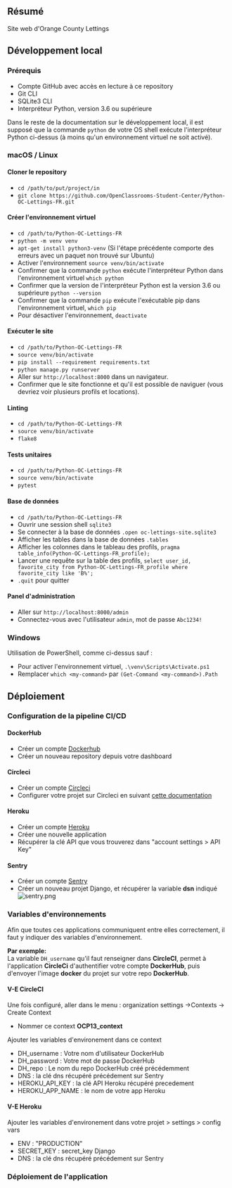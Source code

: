 ## Résumé

Site web d'Orange County Lettings

## Développement local

### Prérequis

- Compte GitHub avec accès en lecture à ce repository
- Git CLI
- SQLite3 CLI
- Interpréteur Python, version 3.6 ou supérieure

Dans le reste de la documentation sur le développement local, il est supposé que la commande `python` de votre OS shell exécute l'interpréteur Python ci-dessus (à moins qu'un environnement virtuel ne soit activé).

### macOS / Linux

#### Cloner le repository

- `cd /path/to/put/project/in`
- `git clone https://github.com/OpenClassrooms-Student-Center/Python-OC-Lettings-FR.git`

#### Créer l'environnement virtuel

- `cd /path/to/Python-OC-Lettings-FR`
- `python -m venv venv`
- `apt-get install python3-venv` (Si l'étape précédente comporte des erreurs avec un paquet non trouvé sur Ubuntu)
- Activer l'environnement `source venv/bin/activate`
- Confirmer que la commande `python` exécute l'interpréteur Python dans l'environnement virtuel
`which python`
- Confirmer que la version de l'interpréteur Python est la version 3.6 ou supérieure `python --version`
- Confirmer que la commande `pip` exécute l'exécutable pip dans l'environnement virtuel, `which pip`
- Pour désactiver l'environnement, `deactivate`

#### Exécuter le site

- `cd /path/to/Python-OC-Lettings-FR`
- `source venv/bin/activate`
- `pip install --requirement requirements.txt`
- `python manage.py runserver`
- Aller sur `http://localhost:8000` dans un navigateur.
- Confirmer que le site fonctionne et qu'il est possible de naviguer (vous devriez voir plusieurs profils et locations).

#### Linting

- `cd /path/to/Python-OC-Lettings-FR`
- `source venv/bin/activate`
- `flake8`

#### Tests unitaires

- `cd /path/to/Python-OC-Lettings-FR`
- `source venv/bin/activate`
- `pytest`

#### Base de données

- `cd /path/to/Python-OC-Lettings-FR`
- Ouvrir une session shell `sqlite3`
- Se connecter à la base de données `.open oc-lettings-site.sqlite3`
- Afficher les tables dans la base de données `.tables`
- Afficher les colonnes dans le tableau des profils, `pragma table_info(Python-OC-Lettings-FR_profile);`
- Lancer une requête sur la table des profils, `select user_id, favorite_city from
  Python-OC-Lettings-FR_profile where favorite_city like 'B%';`
- `.quit` pour quitter

#### Panel d'administration

- Aller sur `http://localhost:8000/admin`
- Connectez-vous avec l'utilisateur `admin`, mot de passe `Abc1234!`

### Windows

Utilisation de PowerShell, comme ci-dessus sauf :

- Pour activer l'environnement virtuel, `.\venv\Scripts\Activate.ps1` 
- Remplacer `which <my-command>` par `(Get-Command <my-command>).Path`


## Déploiement

### Configuration de la pipeline CI/CD

#### DockerHub

- Créer un compte <a href="https://hub.docker.com/" target="_blank">Dockerhub</a>
- Créer un nouveau repository depuis votre dashboard


#### Circleci

- Créer un compte <a href="https://circleci.com/" target="_blank">Circleci</a>
- Configurer votre projet sur Circleci en suivant <a href="https://circleci.com/docs/getting-started/" target="_blank">cette documentation</a>

#### Heroku

- Créer un compte <a href="https://dashboard.heroku.com/apps" target="_blank">Heroku</a>
- Créer une nouvelle application
- Récupérer la clé API que vous trouverez dans "account settings > API Key"

#### Sentry

- Créer un compte <a href="https://sentry.io" target="_blank">Sentry</a>
- Créer un nouveau projet Django, et récupérer la variable **dsn** indiqué
![sentry.png](..%2F..%2F..%2F..%2FDownloads%2Fsentry.png)

### Variables d'environnements

Afin que toutes ces applications communiquent entre elles correctement, 
il faut y indiquer des variables d'environnement.

**Par exemple:**  
La variable `DH_username` qu'il faut renseigner dans **CircleCI**, permet à l'application **CircleCi**
d'authentifier votre compte **DockerHub**, puis d'envoyer l'image **docker** du projet sur votre repo **DockerHub**.

#### V-E CircleCI

Une fois configuré, aller dans le menu : organization settings ->Contexts -> Create Context  
- Nommer ce context **OCP13_context**  

Ajouter les variables d'environement dans ce context

- DH_username : Votre nom d'utilisateur DockerHub
- DH_password : Votre mot de passe DockerHub
- DH_repo : Le nom du repo DockerHub créé précédemment
- DNS : la clé dns récupéré précédement sur Sentry
- HEROKU_API_KEY : la clé API Heroku récupéré precedement
- HEROKU_APP_NAME : le nom de votre app Heroku

#### V-E Heroku

Ajouter les variables d'environement dans votre projet > settings > config vars

- ENV : "PRODUCTION"
- SECRET_KEY : secret_key Django
- DNS : la clé dns récupéré précédement sur Sentry

### Déploiement de l'application
